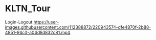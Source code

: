 # KLTN_Tour
Login-Logout
https://user-images.githubusercontent.com/112388872/220943574-dfe4870f-2b88-4851-94c0-a04d8d832c81.mp4

